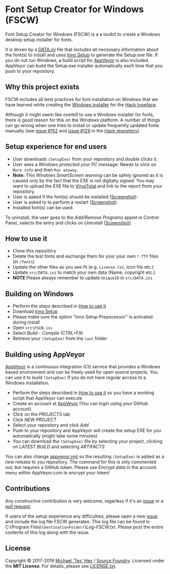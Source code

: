 # Font Setup Creator for Windows (FSCW)

Font Setup Creator for Windows (FSCW) is a a toolkit to create a Windows desktop setup installer for fonts. 

It is driven by a [DATA.ini](https://github.com/source-foundry/FSCW/blob/master/src/DATA.ini) file that includes all necessary information about the font(s) to install and uses [Inno Setup](http://www.jrsoftware.org/isinfo.php) to generate the Setup.exe file. If you do not run Windows, a build script for [AppVeyor](https://www.appveyor.com/) is also included. AppVeyor can build the Setup.exe installer automatically each time that you push to your repository.

## Why this project exists

FSCW includes all best practices for font installation on Windows that we have learned while creating the [Windows installer](https://github.com/source-foundry/Hack-windows-installer) for the [Hack typeface](https://github.com/source-foundry/Hack). 

Although it might seem like overkill to use a Windows installer for fonts, there is good reason for this on the Windows platform. A number of things can go wrong when one tries to install or update frequently updated fonts manually (see [issue #152](https://github.com/source-foundry/Hack/issues/152) and [issue #129](https://github.com/source-foundry/Hack/issues/129) in the [Hack repository](https://github.com/source-foundry/Hack/)).

## Setup experience for end users

- User downloads `(SetupExe)` from your repository and double clicks it. 
- User sees a *Windows protected your PC* message: Needs to click on `More info` and then `Run anyway`. 
- **Note:** This *Windows SmartScreen warning* can be safely ignored as it is caused only by the fact that the EXE is not digitally signed. You may want to upload the EXE file to [VirusTotal](http://www.virustotal.com) and link to the report from your repository. 
- User is asked if the font(s) should be installed ([Screenshot](https://github.com/source-foundry/FSCW/raw/master/img/screenshot-install.png)).
- User is asked to to perform a restart ([Screenshot](https://github.com/source-foundry/FSCW/raw/master/img/screenshot-restart.png)).
- Installed font(s) can be used.

To uninstall, the user goes to the *Add/Remove Programs* applet in Control Panel, selects the entry and clicks on *Uninstall* ([Screenshot](https://github.com/source-foundry/FSCW/raw/master/img/screenshot-uninstall.png)).

## How to use it

- Clone this repository
- Delete the test fonts and exchange them for your your own `*.TTF` files (in `/fonts`)
- Update the other files as you see fit (e.g. `License.txt`, icon file etc.)
- Update `src/DATA.ini` to match your own data (Name, copyright etc.)  
- **NOTE** Please always remember to update `UniqueID` in `src/DATA.ini`


## Building on Windows

- Perform the steps described in [How to use it](#how-to-use-it) 
- Download [Inno Setup](http://www.jrsoftware.org/isinfo.php)
- Please make sure the option "Inno Setup Prepocessor" is activated during install
- Open `src\FSCW.iss`
- Select *Build* - *Compile* (CTRL+F9)
- Retrieve your `(SetupExe)` from the `\out` folder

## Building using AppVeyor

[AppVeyor](https://www.appveyor.com/) is a continuous integration (CI) service that provides a Windows based environment and can be freely used for open source projects. You can use it to build `(SetupExe)` if you do not have regular access to a Windows installation.  

- Perform the steps described in [How to use it](#how-to-use-it) so you have a working script that AppVeyor can execute
- Create an account at [AppVeyor](https://www.appveyor.com/) (You can login using your GitHub account)
- Click on the *PROJECTS* tab
- Click *NEW PROJECT*
- Select your repository and click *Add* 
- Push to your repository and AppVeyor will create the setup EXE for you automatically (might take some minutes)
- You can download the `(SetupExe)` file by selecting your project, clicking on *LATEST BUILD* and selecting *ARTIFACTS* 

You can also change [appveyor.yml](https://github.com/source-foundry/FSCW/blob/master/appveyor.yml) so the resulting `(SetupExe)` is added as a new release to you repository. The command for this is only commented out, but requires a GitHub token. Please use *Encrypt data* in the account menu within AppVeyor.com to encrypt your token!   

## Contributions 

Any constructive contribution is very welcome, regarless if it's an [issue](https://github.com/source-foundry/FSCW/issues/new) or a [pull request](https://help.github.com/articles/using-pull-requests/).

If users of the setup experience any difficulties, please open a new [issue](https://github.com/source-foundry/FSCW/issues/new) and include the log file FSCW generates. This log file can be found in C:\Program Files\\`(DestinationFolder)`\\*Log-FSCW.txt*. Please post the entire contents of this log along with the issue.   


## License
Copyright © 2017-2019 [Michael 'Tex' Hex](http://www.texhex.info/) / [Source Foundry](http://sourcefoundry.org/hack/). Licensed under the **MIT License**. For details, please see [LICENSE.txt](https://github.com/source-foundry/FSCW/blob/master/LICENSE.txt).

